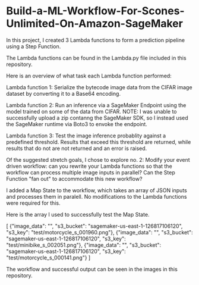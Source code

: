 # Build-a-ML-Workflow-For-Scones-Unlimited-On-Amazon-SageMaker

In this project, I created 3 Lambda functions to form a prediction pipeline using a Step Function.

The Lambda functions can be found in the Lambda.py file included in this repository. 

Here is an overview of what task each Lambda function performed:

Lambda function 1: Serialize the bytecode image data from the CIFAR image dataset by converting it to a Base64 encoding. 

Lambda function 2: Run an inference via a SageMaker Endpoint using the model trained on some of the data from CIFAR. 
NOTE: I was unable to successfully upload a zip contanng the SageMaker SDK, so I instead used the SageMaker runtime via Boto3 to envoke the endpoint. 

Lambda function 3: Test the image inference probablity against a predefined threshold. Results that exceed this threshold are returned, while results that do not are not returned and an error is raised. 


Of the suggested stretch goals, I chose to explore no. 2:
Modify your event driven workflow: can you rewrite your Lambda functions so that the workflow can process multiple image inputs in parallel? Can the Step Function "fan out" to accommodate this new workflow?

I added a Map State to the workflow, which takes an array of JSON inputs and processes them in paralell. No modifications to the Lambda functions were required for this. 

Here is the array I used to successfully test the Map State. 

[
  {"image_data": "", "s3_bucket": "sagemaker-us-east-1-126817106120", "s3_key": "test/motorcycle_s_001960.png"},
  {"image_data": "", "s3_bucket": "sagemaker-us-east-1-126817106120", "s3_key": "test/minibike_s_002051.png"},
  {"image_data": "", "s3_bucket": "sagemaker-us-east-1-126817106120", "s3_key": "test/motorcycle_s_000141.png"}
]

The workflow and successful output can be seen in the images in this repository. 
